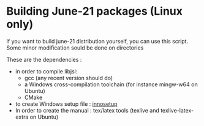 # Building June-21 packages (Linux only) 

If you want to build june-21 distribution yourself, you can use this script.
Some minor modification sould be done on directories 

These are the dependencies : 
- in order to compile libjsl: 
  - gcc (any recent version should do)
  - a Windows cross-compilation toolchain (for instance mingw-w64 on Ubuntu) 
  - CMake 
- to create Windows setup file : [innosetup](https://www.jrsoftware.org/isinfo.php) 
- In order to create the manual : tex/latex tools (texlive and texlive-latex-extra on Ubuntu) 
